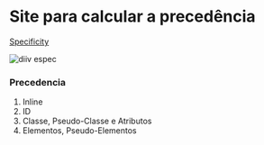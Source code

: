 # Site para calcular a precedência
[Specificity](https://specificity.keegan.st/)


![diiv espec](https://user-images.githubusercontent.com/62820033/87342760-2b0c2e80-c522-11ea-89ad-e77c7ef2ae32.png)


### Precedencia
1. Inline
2. ID
3. Classe, Pseudo-Classe e Atributos
4. Elementos, Pseudo-Elementos